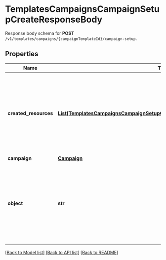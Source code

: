 # TemplatesCampaignsCampaignSetupCreateResponseBody

Response body schema for **POST** `/v1/templates/campaigns/{campaignTemplateId}/campaign-setup`.

## Properties

Name | Type | Description | Notes
------------ | ------------- | ------------- | -------------
**created_resources** | [**List[TemplatesCampaignsCampaignSetupCreateResponseBodyCreatedResourcesItem]**](TemplatesCampaignsCampaignSetupCreateResponseBodyCreatedResourcesItem.md) | Contains a list of resources that have been added to the project when the campaign has been created out of the template. | [optional] 
**campaign** | [**Campaign**](Campaign.md) |  | 
**object** | **str** | The type of the object represented by JSON. This object stores information about the campaign created out of the campaign template. | [optional] [default to 'campaign_setup']

[[Back to Model list]](../README.md#documentation-for-models) [[Back to API list]](../README.md#documentation-for-api-endpoints) [[Back to README]](../README.md)


